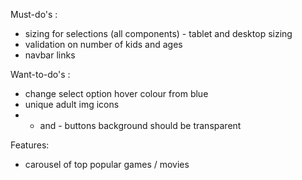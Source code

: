 Must-do's :

- sizing for selections (all components) - tablet and desktop sizing
- validation on number of kids and ages
- navbar links

Want-to-do's :

- change select option hover colour from blue
- unique adult img icons
- - and - buttons background should be transparent

Features:

- carousel of top popular games / movies
